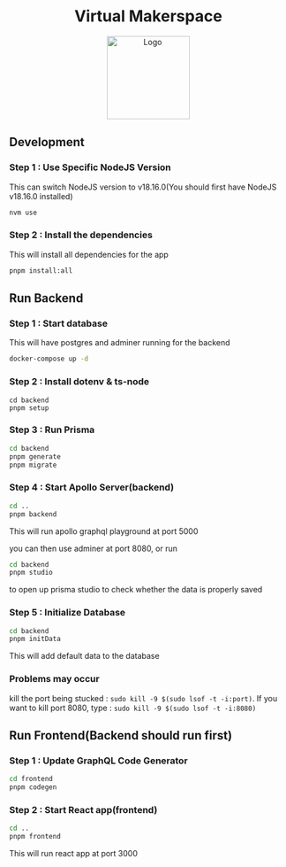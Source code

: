 <h1 align="center">Virtual Makerspace</h1>

<p align="center">
    <img src="https://user-images.githubusercontent.com/90591931/262723964-96c0b3ac-ffa2-46cb-967f-b19286ca6dfe.png" alt="Logo" width="150" height="150">
</p>

## Development
### Step 1 : Use Specific NodeJS Version
This can switch NodeJS version to v18.16.0(You should first have NodeJS v18.16.0 installed)

```sh
nvm use
```

### Step 2 : Install the dependencies
 
This will install all dependencies for the app

```sh
pnpm install:all
```

## Run Backend

### Step 1 : Start database

This will have postgres and adminer running for the backend

```sh
docker-compose up -d
```

### Step 2 : Install dotenv & ts-node

```
cd backend
pnpm setup
```

### Step 3 : Run Prisma

```sh
cd backend
pnpm generate
pnpm migrate
```

### Step 4 : Start Apollo Server(backend)

```sh
cd ..
pnpm backend
```

This will run apollo graphql playground at port 5000

you can then use adminer at port 8080, or run

```sh
cd backend
pnpm studio
```

to open up prisma studio to check whether the data is properly saved

### Step 5 : Initialize Database

```sh
cd backend
pnpm initData
```

This will add default data to the database

### Problems may occur

kill the port being stucked : `sudo kill -9 $(sudo lsof -t -i:port)`. If you want to kill port 8080, type : `sudo kill -9 $(sudo lsof -t -i:8080)`

## Run Frontend(Backend should run first)

### Step 1 : Update GraphQL Code Generator

```sh
cd frontend
pnpm codegen
```

### Step 2 : Start React app(frontend)

```sh
cd ..
pnpm frontend
```

This will run react app at port 3000
